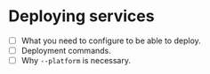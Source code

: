 # Deploying services

 - [ ] What you need to configure to be able to deploy.
 - [ ] Deployment commands.
 - [ ] Why `--platform` is necessary.